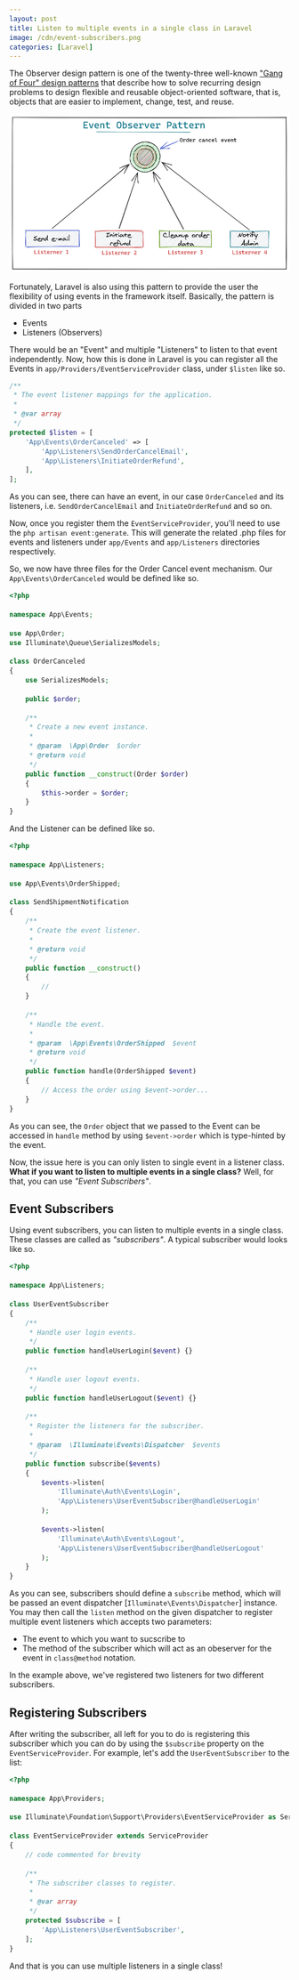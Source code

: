 ```yaml
---
layout: post
title: Listen to multiple events in a single class in Laravel
image: /cdn/event-subscribers.png
categories: [Laravel]
---
```


The Observer design pattern is one of the twenty-three well-known ["Gang of Four" design patterns](https://en.wikipedia.org/wiki/Design_Patterns) that describe how to solve recurring design problems to design flexible and reusable object-oriented software, that is, objects that are easier to implement, change, test, and reuse.

[![Event-Listener Pattern](/images/event-listener-illustration.png)](/images/event-listener-illustration.png)

Fortunately, Laravel is also using this pattern to provide the user the flexibility of using events in the framework itself. Basically, the pattern is divided in two parts

- Events
- Listeners (Observers)

There would be an "Event" and multiple "Listeners" to listen to that event independently. Now, how this is done in Laravel is you can register all the Events in `app/Providers/EventServiceProvider` class, under `$listen` like so.

```php
/**
 * The event listener mappings for the application.
 *
 * @var array
 */
protected $listen = [
    'App\Events\OrderCanceled' => [
        'App\Listeners\SendOrderCancelEmail',
        'App\Listeners\InitiateOrderRefund',
    ],
];
```

As you can see, there can have an event, in our case `OrderCanceled` and its listeners, i.e. `SendOrderCancelEmail` and `InitiateOrderRefund` and so on.

Now, once you register them the `EventServiceProvider`, you'll need to use the `php artisan event:generate`. This will generate the related .php files for events and listeners under `app/Events` and `app/Listeners` directories respectively.

So, we now have three files for the Order Cancel event mechanism. Our `App\Events\OrderCanceled` would be defined like so.

```php
<?php

namespace App\Events;

use App\Order;
use Illuminate\Queue\SerializesModels;

class OrderCanceled
{
    use SerializesModels;

    public $order;

    /**
     * Create a new event instance.
     *
     * @param  \App\Order  $order
     * @return void
     */
    public function __construct(Order $order)
    {
        $this->order = $order;
    }
}
```

And the Listener can be defined like so.

```php
<?php

namespace App\Listeners;

use App\Events\OrderShipped;

class SendShipmentNotification
{
    /**
     * Create the event listener.
     *
     * @return void
     */
    public function __construct()
    {
        //
    }

    /**
     * Handle the event.
     *
     * @param  \App\Events\OrderShipped  $event
     * @return void
     */
    public function handle(OrderShipped $event)
    {
        // Access the order using $event->order...
    }
}
```

As you can see, the `Order` object that we passed to the Event can be accessed in `handle` method by using `$event->order` which is type-hinted by the event.

Now, the issue here is you can only listen to single event in a listener class. **What if you want to listen to multiple events in a single class?** Well, for that, you can use *"Event Subscribers"*.

## Event Subscribers

Using event subscribers, you can listen to multiple events in a single class. These classes are called as *"subscribers"*. A typical subscriber would looks like so.

```php
<?php

namespace App\Listeners;

class UserEventSubscriber
{
    /**
     * Handle user login events.
     */
    public function handleUserLogin($event) {}

    /**
     * Handle user logout events.
     */
    public function handleUserLogout($event) {}

    /**
     * Register the listeners for the subscriber.
     *
     * @param  \Illuminate\Events\Dispatcher  $events
     */
    public function subscribe($events)
    {
        $events->listen(
            'Illuminate\Auth\Events\Login',
            'App\Listeners\UserEventSubscriber@handleUserLogin'
        );

        $events->listen(
            'Illuminate\Auth\Events\Logout',
            'App\Listeners\UserEventSubscriber@handleUserLogout'
        );
    }
}
```

As you can see, subscribers should define a `subscribe` method, which will be passed an event dispatcher [`Illuminate\Events\Dispatcher`] instance. You may then call the `listen` method on the given dispatcher to register multiple event listeners which accepts two parameters:

- The event to which you want to sucscribe to
- The method of the subscriber which will act as an obeserver for the event in `class@method` notation.

In the example above, we've registered two listeners for two different subscribers.

## Registering Subscribers

After writing the subscriber, all left for you to do is registering this subscriber which you can do by using the `$subscribe` property on the `EventServiceProvider`. For example, let's add the `UserEventSubscriber` to the list:

```php
<?php

namespace App\Providers;

use Illuminate\Foundation\Support\Providers\EventServiceProvider as ServiceProvider;

class EventServiceProvider extends ServiceProvider
{
    // code commented for brevity

    /**
     * The subscriber classes to register.
     *
     * @var array
     */
    protected $subscribe = [
        'App\Listeners\UserEventSubscriber',
    ];
}
```

And that is you can use multiple listeners in a single class!